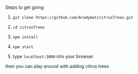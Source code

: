 Steps to get going

  1. `git clone https://github.com/bradymat/citrusTrees.git`
  
  2. `cd citrusTrees`
  
  3. `npm install`
  
  4. `npm start`
  
  5. type `localhost:3000` into your browser
  
then you can play around with adding citrus trees
